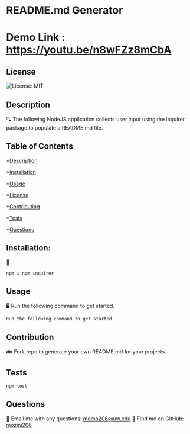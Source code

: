 # README.md Generator

# Demo Link : https://youtu.be/n8wFZz8mCbA

## License

![License: MIT](https://img.shields.io/badge/License-MIT-yellow.svg)
     
## Description
     
🔍 The following NodeJS application collects user input using the inquirer package to populate a README.md file.
  
## Table of Contents
  
*[Description](#description)

*[Installation](#installation)

*[Usage](#usage)

*[License](#license)

*[Contributing](#contribution)

*[Tests](#tests)

*[Questions](#questions)

  
     
## Installation:
💾
```
npm i npm inquirer
```



## Usage
🖥️
Run the following command to get started.
```
Run the following command to get started.
```



## Contribution

👪 Fork repo to generate your own README.md for your projects.


## Tests
```
npm test
```


## Questions

📧 Email me with any questions: momo206@uw.edu
🤔 Find me on GitHub: [mozini206](https://github.com/mozini206)

